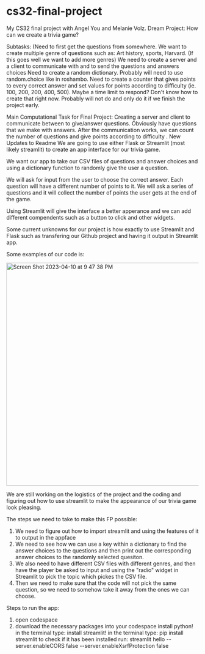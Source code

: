 # cs32-final-project
My CS32 final project with Angel You and Melanie Volz. 
Dream Project: How can we create a trivia game?

Subtasks:
(Need to first get the questions from somewhere. We want to create multiple genre of questions such as: Art history, sports, Harvard. (If this goes well we want to add more genres)
We need to create a server and a client to communicate with and to send the questions and answers choices
Need to create a random dictionary. Probably will need to use random.choice like in roshambo. 
Need to create a counter that gives points to every correct answer and set values for points according to difficulty (ie. 100, 200, 200, 400, 500).
Maybe a time limit to respond? Don't know how to create that right now.
Probably will not do and only do it if we finish the project early.

Main Computational Task for Final Project: 
Creating a server and client to communicate between to give/answer questions.
Obviously have questions that we make with answers.
After the communication works, we can count the number of questions and give points according to difficulty
.
New Updates to Readme
We are going to use either Flask or Streamlit (most likely streamlit) to create an app interface for our trivia game.

We want our app to take our CSV files of questions and answer choices and using a dictionary function to randomly give the user a question.

We will ask for input from the user to choose the correct answer. Each question will have a different number of points to it. We will ask a series of questions and it will collect the number of points the user gets at the end of the game.

Using Streamlit will give the interface a better apperance and we can add different compendents such as a button to click and other widgets.

Some current unknowns for our project is how exactly to use Streamlit and Flask such as transfering our Github project and having it output in Streamlit app.

Some examples of our code is:

<img width="583" alt="Screen Shot 2023-04-10 at 9 47 38 PM" src="https://user-images.githubusercontent.com/130410836/231034254-9876136c-c86e-4303-862d-833230ed09ce.png">

 
 We are still working on the logistics of the project and the coding and figuring out how to use streamlit to make the appearance of our trivia game look pleasing.

The steps we need to take to make this FP possible:
1. We need to figure out how to import streamlit and using the features of it to output in the appface
2. We need to see how we can use a key within a dictionary to find the answer choices to the questions and then print out the corresponding answer choices to the randomly selected quesiton.
3. We also need to have different CSV files with different genres, and then have the player be asked to input and using the "radio" widget in Streamlit to pick the topic which pickes the CSV file.
4. Then we need to make sure that the code will not pick the same question, so we need to somehow take it away from the ones we can choose.

Steps to run the app:
1. open codespace
2. download the necessary packages into your codespace
   install python! 
   in the terminal type: 
   install streamlit!
   in the terminal type: pip install streamlit
   to check if it has been installed run: streamlit hello --server.enableCORS false --server.enableXsrfProtection false
   
